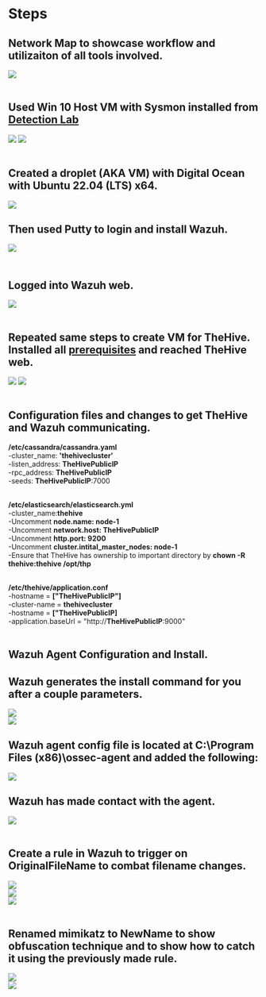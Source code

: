 # Steps
## Network Map to showcase workflow and utilizaiton of all tools involved. <br>
<img src="https://github.com/enriquemed23/SOC-Automation-Lab/blob/main/NetworkMap.PNG"  /> <br> <br>
## Used Win 10 Host VM with Sysmon installed from <a href="https://github.com/enriquemed23/Detection-Lab/tree/main">Detection Lab</a>
<img src="https://github.com/enriquemed23/Detection-Lab/blob/main/Sysmon install.PNG"  /> 
<img src="https://github.com/enriquemed23/Detection-Lab/blob/main/Sysmon confirmed.PNG" /> <br> <br>

## Created a droplet (AKA VM) with Digital Ocean with Ubuntu 22.04 (LTS) x64. <br>
<img src="https://github.com/enriquemed23/SOC-Automation-Lab/blob/main/WazuhDroplet.PNG" /> <br>
## Then used Putty to login and install Wazuh. <br>
<img src="https://github.com/enriquemed23/SOC-Automation-Lab/blob/main/WazuhInstall1.PNG" /> <br>
## <br> Logged into Wazuh web. 
 <img src="https://github.com/enriquemed23/SOC-Automation-Lab/blob/main/WazuhWeb.PNG" /> <br> <br>
## Repeated same steps to create VM for TheHive. Installed all <a href="https://github.com/enriquemed23/SOC-Automation-Lab/blob/main/TheHiveInstall">prerequisites</a> and reached TheHive web. <br>
<img src="https://github.com/enriquemed23/SOC-Automation-Lab/blob/main/theHiveInstall.PNG" /> <img src="https://github.com/enriquemed23/SOC-Automation-Lab/blob/main/TheHiveWeb.PNG" /> <br><br>

Configuration files and changes to get TheHive and Wazuh communicating. 
-
**/etc/cassandra/cassandra.yaml** <br>
-cluster_name: **'thehivecluster'** <br>
-listen_address: **TheHivePublicIP** <br>
-rpc_address: **TheHivePublicIP** <br>
-seeds: **TheHivePublicIP**:7000 <br><br>

**/etc/elasticsearch/elasticsearch.yml** <br>
-cluster_name:**thehive** <br>
-Uncomment **node.name: node-1** <br>
-Uncomment **network.host: TheHivePublicIP** <br>
-Uncomment **http.port: 9200** <br> 
-Uncomment **cluster.intital_master_nodes: node-1** <br>
-Ensure that TheHive has ownership to important directory by **chown -R thehive:thehive /opt/thp** <br> <br>

**/etc/thehive/application.conf** <br>
-hostname = **["TheHivePublicIP"]** <br>
-cluster-name = **thehivecluster** <br>
-hostname = **["TheHivePublicIP]** <br>
-application.baseUrl = "http://**TheHivePublicIP**:9000" <br><br>

Wazuh Agent Configuration and Install.
-
## Wazuh generates the install command for you after a couple parameters. <br>
<img src="https://github.com/enriquemed23/SOC-Automation-Lab/blob/main/WazuhAgentWeb.PNG" /> <br>
<img src="https://github.com/enriquemed23/SOC-Automation-Lab/blob/main/WazuhAgentInstall.PNG" /> <br>
## Wazuh agent config file is located at **C:\Program Files (x86)\ossec-agent** and added the following: 
<img src="https://github.com/enriquemed23/SOC-Automation-Lab/blob/main/WazuhAgentConf.PNG" /> <br>
## Wazuh has made contact with the agent. <br>
<img src="https://github.com/enriquemed23/SOC-Automation-Lab/blob/main/WazuhAgentConnected.PNG" /> <br><br>
## Create a rule in Wazuh to trigger on OriginalFileName to combat filename changes. 
<img src="https://github.com/enriquemed23/SOC-Automation-Lab/blob/main/WazuhRulesPage.PNG" /> <br>
<img src="https://github.com/enriquemed23/SOC-Automation-Lab/blob/main/WazuhCustomRules.PNG" /> <br>
<img src="https://github.com/enriquemed23/SOC-Automation-Lab/blob/main/WazuhMimiKatzRule.PNG" /> <br> <br>
## Renamed mimikatz to NewName to show obfuscation technique and to show how to catch it using the previously made rule. <br>
<img src="https://github.com/enriquemed23/SOC-Automation-Lab/blob/main/MimikatzRenamed.PNG" /> <br>
<img src="https://github.com/enriquemed23/SOC-Automation-Lab/blob/main/MimikatzCaught.PNG" /> <br>
